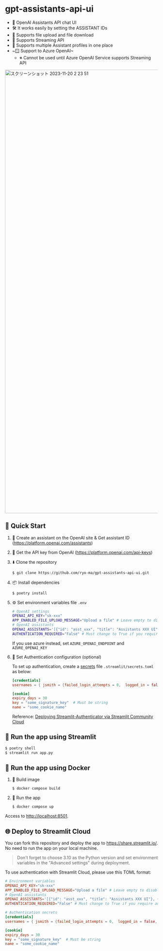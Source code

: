 # gpt-assistants-api-ui

* 💬 OpenAI Assistants API chat UI
* 🛠️ It works easily by setting the ASSISTANT IDs
* 📁 Supports file upload and file download
* 🏃 Supports Streaming API
* 👥 Supports multiple Assistant profiles in one place
* ~🪟 Support to Azure OpenAI~
  * ※ Cannot be used until Azure OpenAI Service supports Streaming API

<img width="1459" alt="スクリーンショット 2023-11-20 2 23 51" src="https://github.com/ryo-ma/gpt-assistants-api-ui/assets/6661165/5c288d51-196a-4919-bc4d-dc508146f58a">

## 🌟 Quick Start

1. 👤 Create an assistant on the OpenAI site & Get assistant ID (https://platform.openai.com/assistants)
2. 🔑 Get the API key from OpenAI (https://platform.openai.com/api-keys)
3. ⬇️ Clone the repository

    ```bash
    $ git clone https://github.com/ryo-ma/gpt-assistants-api-ui.git
    ```

4. 📦 Install dependencies

    ```bash
    $ poetry install
    ```

5. ⚙️ Set environment variables file `.env`

    ```bash
    # OpenAI settings
    OPENAI_API_KEY="sk-xxx"
    APP_ENABLED_FILE_UPLOAD_MESSAGE="Upload a file" # Leave empty to disable
    # OpenAI assistants
    OPENAI_ASSISTANTS='[{"id": "asst_xxx", "title": "Assistants XXX UI"}, {"id": "asst_yyy", "title": "Assistants YYY UI"}]'
    AUTHENTICATION_REQUIRED="False" # Must change to True if you require authentication
    ```
    If you use azure instead, set `AZURE_OPENAI_ENDPOINT` and `AZURE_OPENAI_KEY`

6. 🔑 Set Authentication configuration (optional)

    To set up authentication, create a [secrets](https://docs.streamlit.io/deploy/streamlit-community-cloud/deploy-your-app/secrets-management) file `.streamlit/secrets.toml`  as below:
    
    ```toml
    [credentials]
    usernames = { jsmith = {failed_login_attempts = 0,  logged_in = false, name = "John Smith", password = "abc"}, rbriggs = {failed_login_attempts = 0,  logged_in = false, name = "R Briggs", password = "abc"}}
 
    [cookie]
    expiry_days = 30
    key = "some_signature_key"  # Must be string
    name = "some_cookie_name"
    ```
    Reference:  [Deploying Streamlit-Authenticator via Streamlit Community Cloud](https://discuss.streamlit.io/t/deploying-streamlit-authenticator-via-streamlit-community-cloud/39085)

## 🏃‍️ Run the app using Streamlit


```bash
$ poetry shell
$ streamlit run app.py
```

## 🐳 Run the app using Docker

1. 💽 Build image

    ```bash
    $ docker compose build
    ```

2. 🏃‍️ Run the app

    ```bash
    $ docker compose up
    ```
Access to [http://localhost:8501](http://localhost:8501).

## 🌐 Deploy to Streamlit Cloud
You can fork this repository and deploy the app to https://share.streamlit.io/. No need to run the app on your local machine.

> Don't forget to choose 3.10 as the Python version and set environment variables in the "Advanced settings" during deployment.

To use authentication with Streamlit Cloud, please use this TOML format:

```toml
# Environment variables
OPENAI_API_KEY="sk-xxx"
APP_ENABLED_FILE_UPLOAD_MESSAGE="Upload a file" # Leave empty to disable
# OpenAI assistants
OPENAI_ASSISTANTS='[{"id": "asst_xxx", "title": "Assistants XXX UI"}, {"id": "asst_yyy", "title": "Assistants YYY UI"}]'
AUTHENTICATION_REQUIRED="False" # Must change to True if you require authentication

# Authentication secrets
[credentials]
usernames = { jsmith = {failed_login_attempts = 0,  logged_in = false, name = "John Smith", password = "abc"}, rbriggs = {failed_login_attempts = 0,  logged_in = false, name = "R Briggs", password = "abc"}}

[cookie]
expiry_days = 30
key = "some_signature_key"  # Must be string
name = "some_cookie_name"
```
